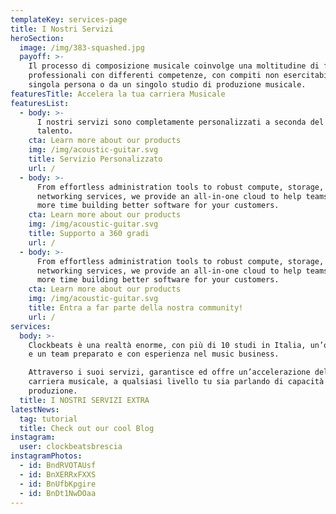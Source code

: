 ```yaml
---
templateKey: services-page
title: I Nostri Servizi
heroSection:
  image: /img/383-squashed.jpg
  payoff: >-
    Il processo di composizione musicale coinvolge una moltitudine di figure
    professionali con differenti competenze, con compiti non esercitabili da una
    singola persona o da un singolo studio di produzione musicale.
featuresTitle: Accelera la tua carriera Musicale
featuresList:
  - body: >-
      I nostri servizi sono completamente personalizzati a seconda del tuo
      talento.
    cta: Learn more about our products
    img: /img/acoustic-guitar.svg
    title: Servizio Personalizzato
    url: /
  - body: >-
      From effortless administration tools to robust compute, storage, and
      networking services, we provide an all-in-one cloud to help teams spend
      more time building better software for your customers.
    cta: Learn more about our products
    img: /img/acoustic-guitar.svg
    title: Supporto a 360 gradi
    url: /
  - body: >-
      From effortless administration tools to robust compute, storage, and
      networking services, we provide an all-in-one cloud to help teams spend
      more time building better software for your customers.
    cta: Learn more about our products
    img: /img/acoustic-guitar.svg
    title: Entra a far parte della nostra community!
    url: /
services:
  body: >-
    Clockbeats è una realtà enorme, con più di 10 studi in Italia, un’orchestra
    e un team preparato e con esperienza nel music business.

    Attraverso i suoi servizi, garantisce ed offre un’accelerazione della
    carriera musicale, a qualsiasi livello tu sia parlando di capacità di
    produzione.
  title: I NOSTRI SERVIZI EXTRA
latestNews:
  tag: tutorial
  title: Check out our cool Blog
instagram:
  user: clockbeatsbrescia
instagramPhotos:
  - id: BndRVOTAUsf
  - id: BnXERRxFXXS
  - id: BnUfbKpgire
  - id: BnDt1NwDOaa
---
```


